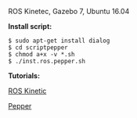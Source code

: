 ROS Kinetec, Gazebo 7, Ubuntu 16.04 


**Install script:**
``` 
$ sudo apt-get install dialog
$ cd scriptpepper
$ chmod a+x -v *.sh
$ ./inst.ros.pepper.sh
```

**Tutorials:**

[ROS Kinetic](https://www.youtube.com/watch?v=LtHeyCBAE-8)

[Pepper](https://www.youtube.com/watch?v=toLx_NlV4kA)
